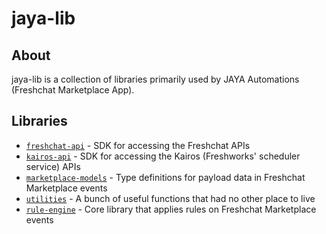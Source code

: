 # jaya-lib

## About
jaya-lib is a collection of libraries primarily used by JAYA Automations (Freshchat Marketplace App).

## Libraries
- [`freshchat-api`](./packages/freshchat-api) - SDK for accessing the Freshchat APIs
- [`kairos-api`](./packages/kairos-api) - SDK for accessing the Kairos (Freshworks' scheduler service) APIs
- [`marketplace-models`](./packages/marketplace-models) - Type definitions for payload data in Freshchat Marketplace events
- [`utilities`](./packages/utilities) - A bunch of useful functions that had no other place to live
- [`rule-engine`](./packages/rule-engine) - Core library that applies rules on Freshchat Marketplace events
